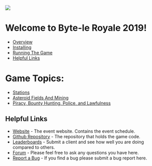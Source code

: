 
<img src="_static/dd.png"/>

# Welcome to Byte-le Royale 2019!

* [Overview](overview.md)
* [Installing](installing.md)
* [Running The Game](running_the_game.md)
* [Helpful Links](helpful_links.md)


# Game Topics:
* [Stations](stations.md)
* [Asteroid Fields And Mining](asteroid_fields_and_mining.md)
* [Piracy, Bounty Hunting, Police, and Lawfulness](bounty_hunting_lawfulness_and_piracy)

## Helpful Links

* [Website](https://royale.ndacm.org) - The event website. Contains the event schedule.
* [Github Repository]() - The repository that holds the game code.
* [Leaderboards]() - Submit a client and see how well you are doing compared to others.
* [Forum]() - Please feel free to ask any questions you have here.
* [Report a Bug]() - If you find a bug please submit a bug report here.

